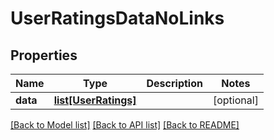 # UserRatingsDataNoLinks

## Properties
Name | Type | Description | Notes
------------ | ------------- | ------------- | -------------
**data** | [**list[UserRatings]**](UserRatings.md) |  | [optional] 

[[Back to Model list]](../README.md#documentation-for-models) [[Back to API list]](../README.md#documentation-for-api-endpoints) [[Back to README]](../README.md)


